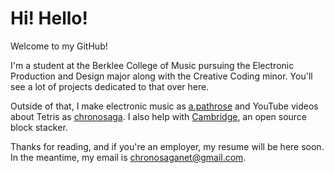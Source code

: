 # Hi! Hello!

Welcome to my GitHub!

I'm a student at the Berklee College of Music pursuing the Electronic Production and Design major along with the Creative Coding minor. You'll see a lot of projects dedicated to that over here. 

Outside of that, I make electronic music as [a.pathrose](https://soundcloud.com/apathrose) and YouTube videos about Tetris as [chronosaga](https://www.youtube.com/chronosaga). I also help with [Cambridge](https://github.com/cambridge-stacker/cambridge), an open source block stacker.

Thanks for reading, and if you're an employer, my resume will be here soon. In the meantime, my email is chronosaganet@gmail.com. 
